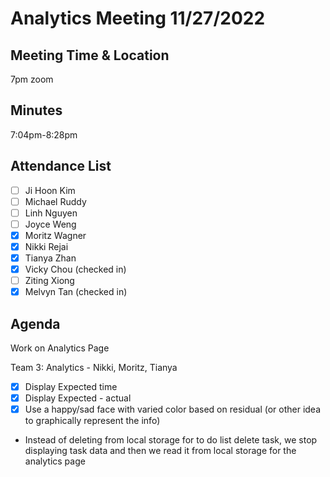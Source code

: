 # Analytics Meeting 11/27/2022

## Meeting Time & Location

7pm zoom

## Minutes

7:04pm-8:28pm

## Attendance List

-   [ ] Ji Hoon Kim
-   [ ] Michael Ruddy
-   [ ] Linh Nguyen
-   [ ] Joyce Weng
-   [x] Moritz Wagner
-   [x] Nikki Rejai
-   [x] Tianya Zhan
-   [x] Vicky Chou (checked in)
-   [ ] Ziting Xiong
-   [x] Melvyn Tan (checked in)

## Agenda

Work on Analytics Page

Team 3: Analytics - Nikki, Moritz, Tianya

-   [x] Display Expected time
-   [x] Display Expected - actual
-   [x] Use a happy/sad face with varied color based on residual (or other idea to graphically represent the info)

-   Instead of deleting from local storage for to do list delete task, we stop displaying task data and then we read it from local storage for the analytics page
